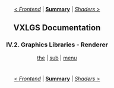 <div align="center">

[< *Frontend*](4.1.frontend.md) | [**Summary**](0.0.index.md) | [*Shaders* >](4.3.shaders.md)

## VXLGS Documentation

### IV.2. Graphics Libraries - Renderer

[the](4.2.renderer.md#) | [sub](4.2.renderer.md#) | [menu](4.2.renderer.md#)

</div>

<div align="center">

#
[< *Frontend*](4.1.frontend.md) | [**Summary**](0.0.index.md) | [*Shaders* >](4.3.shaders.md)